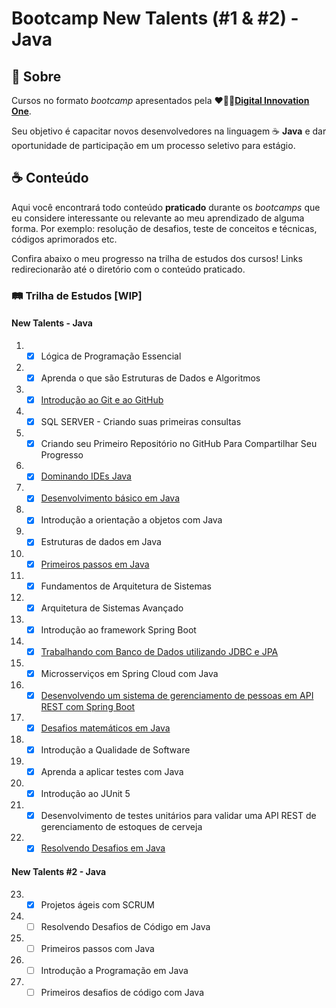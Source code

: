 # Bootcamp New Talents (#1 & #2) - Java

## :book: Sobre

Cursos no formato _bootcamp_ apresentados pela ❤️🧡💛[**Digital Innovation One**](https://github.com/digitalinnovationone).

Seu objetivo é capacitar novos desenvolvedores na linguagem :coffee: **Java** e dar oportunidade de participação em um processo seletivo para estágio.

## :coffee: Conteúdo

Aqui você encontrará todo conteúdo **praticado** durante os _bootcamps_ que eu considere interessante ou relevante ao meu aprendizado de alguma forma.
Por exemplo: resolução de desafios, teste de conceitos e técnicas, códigos aprimorados etc.

Confira abaixo o meu progresso na trilha de estudos dos cursos!
Links redirecionarão até o diretório com o conteúdo praticado.

### :railway_track: Trilha de Estudos [WIP]

#### New Talents - Java

1) - [x] Lógica de Programação Essencial
2) - [x] Aprenda o que são Estruturas de Dados e Algoritmos
3) - [x] [Introdução ao Git e ao GitHub](introducao-git-e-github/ "ir para o diretório")
4) - [x] SQL SERVER - Criando suas primeiras consultas
5) - [x] Criando seu Primeiro Repositório no GitHub Para Compartilhar Seu Progresso
6) - [x] [Dominando IDEs Java](dominando-ides-java/ "ir para o diretório")
7) - [x] [Desenvolvimento básico em Java](desenvolvimento-basico-em-java/ "ir para o diretório")
8) - [x] Introdução a orientação a objetos com Java
9) - [x] Estruturas de dados em Java
10) - [x] [Primeiros passos em Java](primeiros-passos-em-java/ "ir para o diretório")
11) - [x] Fundamentos de Arquitetura de Sistemas
12) - [x]  Arquitetura de Sistemas Avançado
13) - [x] Introdução ao framework Spring Boot
14) - [x] [Trabalhando com Banco de Dados utilizando JDBC e JPA](banco-de-dados-com-jdbc-e-jpa/ "ir para o diretório")
15) - [x] Microsserviços em Spring Cloud com Java
16) - [x] [Desenvolvendo um sistema de gerenciamento de pessoas em API REST com Spring Boot](person-api/ "ir para o diretório")
17) - [x] [Desafios matemáticos em Java](desafios-matematicos-em-java/ "ir para o diretório")
18) - [x] Introdução a Qualidade de Software
19) - [x] Aprenda a aplicar testes com Java
20) - [x] Introdução ao JUnit 5
21) - [x] Desenvolvimento de testes unitários para validar uma API REST de gerenciamento de estoques de cerveja
22) - [x] [Resolvendo Desafios em Java](resolvendo-desafios-em-java/ "ir para o diretório")

#### New Talents #2 - Java

23. - [x] Projetos ágeis com SCRUM
24. - [ ] Resolvendo Desafios de Código em Java
25. - [ ] Primeiros passos com Java
26. - [ ] Introdução a Programação em Java
27. - [ ] Primeiros desafios de código com Java
